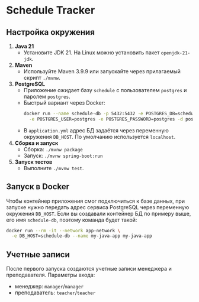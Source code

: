 # Schedule Tracker

## Настройка окружения

1. **Java 21**
   - Установите JDK 21. На Linux можно установить пакет `openjdk-21-jdk`.
2. **Maven**
   - Используйте Maven 3.9.9 или запускайте через прилагаемый скрипт `./mvnw`.
3. **PostgreSQL**
   - Приложение ожидает базу `schedule` с пользователем `postgres` и паролем `postgres`.
   - Быстрый вариант через Docker:
     ```bash
     docker run --name schedule-db -p 5432:5432 -e POSTGRES_DB=schedule \
       -e POSTGRES_USER=postgres -e POSTGRES_PASSWORD=postgres -d postgres:15
     ```
   - В `application.yml` адрес БД задаётся через переменную окружения `DB_HOST`.
     По умолчанию используется `localhost`.
4. **Сборка и запуск**
   - Сборка: `./mvnw package`
   - Запуск: `./mvnw spring-boot:run`
5. **Запуск тестов**
   - Выполните `./mvnw test`.

## Запуск в Docker

Чтобы контейнер приложения смог подключиться к базе данных, при запуске нужно
передать адрес сервиса PostgreSQL через переменную окружения `DB_HOST`. Если вы
создавали контейнер БД по примеру выше, его имя `schedule-db`, поэтому команда
будет такой:

```bash
docker run --rm -it --network app-network \
  -e DB_HOST=schedule-db --name my-java-app my-java-app
```


## Учетные записи

После первого запуска создаются учетные записи менеджера и преподавателя.
Параметры входа:
- менеджер: `manager`/`manager`
- преподаватель: `teacher`/`teacher`


